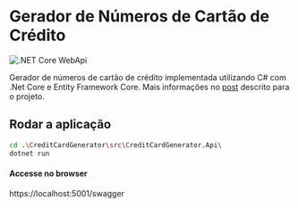 # Gerador de Números de Cartão de Crédito
![.NET Core WebApi](https://github.com/andy-silv4/CreditCardGenerator/actions/workflows/ci.yml/badge.svg)

Gerador de números de cartão de crédito implementada utilizando C# com .Net Core e Entity Framework Core. Mais informações no [post](https://github.com/andy-silv4/CreditCardGenerator/blob/main/docs/POST.md) descrito para o projeto.

## Rodar a aplicação

```bash
cd .\CreditCardGenerator\src\CreditCardGenerator.Api\
dotnet run
```

#### Accesse no browser
https://localhost:5001/swagger

